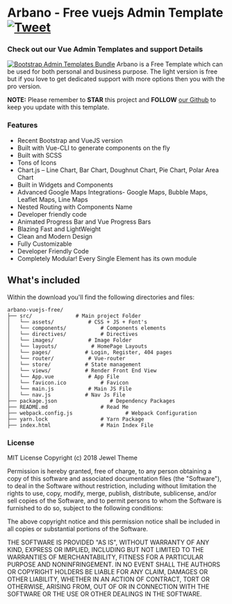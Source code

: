 # Arbano - Free vuejs Admin Template [![Tweet](https://img.shields.io/twitter/url/http/shields.io.svg?style=social)](https://twitter.com/intent/tweet?text=Arbano%20-%20Free%20Vue%20Admin%20Template%20&url=https://vuejsadmin.com/product/arbano-vuejs-admin-pro/&hashtags=bootstrap,admin,template,dashboard,panel,free,angular,react,vue)
### Check out our Vue Admin Templates and support Details
[![Bootstrap Admin Templates Bundle](https://vuejsadmin.com/wp-content/uploads/edd/2018/06/arbano-cover.jpg)](https://vuejsadmin.com/product/arbano-vuejs-admin-pro/)
Arbano is a Free Template which can be used for both personal and business purpose. The light version is free but if you love to get dedicated support with more options then you with the pro version. 

**NOTE:** Please remember to **STAR** this project and **FOLLOW** [our Github](https://github.com/litonarefin/arbano) to keep you update with this template.

### Features 
*  Recent Bootstrap and VueJS version
*  Built with Vue-CLI to generate components on the fly
*  Built with SCSS
*  Tons of Icons
*  Chart.js – Line Chart, Bar Chart, Doughnut Chart, Pie Chart, Polar Area Chart
*  Built in Widgets and Components
*  Advanced Google Maps Integrations- Google Maps, Bubble Maps, Leaflet Maps, Line Maps
*  Nested Routing with Components Name
*  Developer friendly code
*  Animated Progress Bar and Vue Progress Bars
*  Blazing Fast and LightWeight
*  Clean and Modern Design
*  Fully Customizable
*  Developer Friendly Code
*  Completely Modular! Every Single Element has its own module
## What's included

Within the download you'll find the following directories and files:
```
arbano-vuejs-free/
├── src/              # Main project Folder
│   └── assets/           # CSS + JS + Font's 
│   └── components/           # Components elements
│   └── directives/           # Directives 
│   └── images/           # Image Folder
│   └── layouts/           # HomePage Layouts 
│   └── pages/           # Login, Register, 404 pages
│   └── router/           # Vue-router
│   └── store/           # State management
│   └── views/           # Render Front End View
│   └── App.vue           # App File
│   └── favicon.ico           # Favicon
│   └── main.js           # Main JS File
│   └── nav.js           # Nav Js File
├── package.json                 # Dependency Packages
├── README.md                 # Read Me
├── webpack.config.js                 # Webpack Configuration
├── yarn.lock                 # Yarn Package
├── index.html                # Main Index File
```
### License

MIT License Copyright (c) 2018 Jewel Theme

Permission is hereby granted, free of charge, to any person obtaining a copy of this software and associated documentation files (the "Software"), to deal in the Software without restriction, including without limitation the rights to use, copy, modify, merge, publish, distribute, sublicense, and/or sell copies of the Software, and to permit persons to whom the Software is furnished to do so, subject to the following conditions:

The above copyright notice and this permission notice shall be included in all copies or substantial portions of the Software.

THE SOFTWARE IS PROVIDED "AS IS", WITHOUT WARRANTY OF ANY KIND, EXPRESS OR IMPLIED, INCLUDING BUT NOT LIMITED TO THE WARRANTIES OF MERCHANTABILITY, FITNESS FOR A PARTICULAR PURPOSE AND NONINFRINGEMENT. IN NO EVENT SHALL THE AUTHORS OR COPYRIGHT HOLDERS BE LIABLE FOR ANY CLAIM, DAMAGES OR OTHER LIABILITY, WHETHER IN AN ACTION OF CONTRACT, TORT OR OTHERWISE, ARISING FROM, OUT OF OR IN CONNECTION WITH THE SOFTWARE OR THE USE OR OTHER DEALINGS IN THE SOFTWARE.